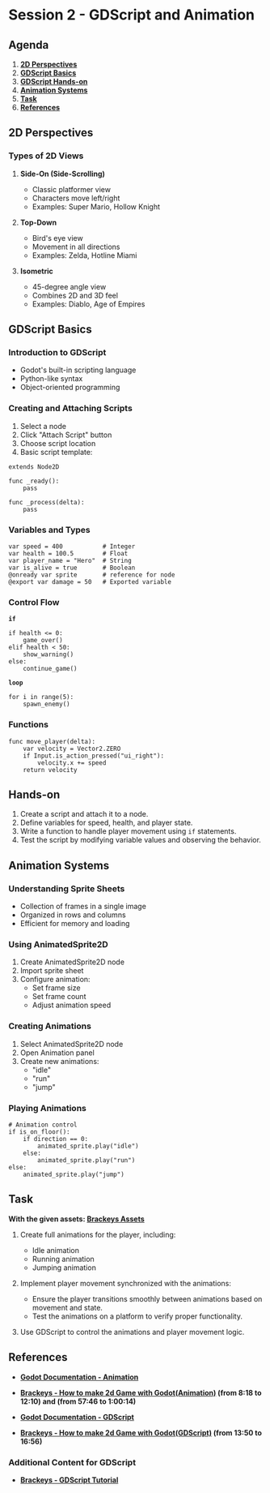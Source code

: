# Session 2 - GDScript and Animation

## Agenda

1. **[2D Perspectives](#2d-perspectives)**
2. **[GDScript Basics](#gdscript-basics)**
3. **[GDScript Hands-on ](#hands-on)**
4. **[Animation Systems](#animation-systems)**
5. **[Task](#task)**
6. **[References](#references)**

## 2D Perspectives

### Types of 2D Views

1. **Side-On (Side-Scrolling)**

   - Classic platformer view
   - Characters move left/right
   - Examples: Super Mario, Hollow Knight

2. **Top-Down**

   - Bird's eye view
   - Movement in all directions
   - Examples: Zelda, Hotline Miami

3. **Isometric**
   - 45-degree angle view
   - Combines 2D and 3D feel
   - Examples: Diablo, Age of Empires

## GDScript Basics

### Introduction to GDScript

- Godot's built-in scripting language
- Python-like syntax
- Object-oriented programming

### Creating and Attaching Scripts

1. Select a node
2. Click "Attach Script" button
3. Choose script location
4. Basic script template:

```gdscript
extends Node2D

func _ready():
    pass

func _process(delta):
    pass
```

### Variables and Types

```gdscript
var speed = 400           # Integer
var health = 100.5        # Float
var player_name = "Hero"  # String
var is_alive = true       # Boolean
@onready var sprite       # reference for node
@export var damage = 50   # Exported variable
```

### Control Flow

**`if`**

```gdscript
if health <= 0:
    game_over()
elif health < 50:
    show_warning()
else:
    continue_game()
```

**`loop`**

```gdscript
for i in range(5):
    spawn_enemy()
```

### Functions

```gdscript
func move_player(delta):
    var velocity = Vector2.ZERO
    if Input.is_action_pressed("ui_right"):
        velocity.x += speed
    return velocity
```

## Hands-on

1. Create a script and attach it to a node.
2. Define variables for speed, health, and player state.
3. Write a function to handle player movement using `if` statements.
4. Test the script by modifying variable values and observing the behavior.

## Animation Systems

### Understanding Sprite Sheets

- Collection of frames in a single image
- Organized in rows and columns
- Efficient for memory and loading

### Using AnimatedSprite2D

1. Create AnimatedSprite2D node
2. Import sprite sheet
3. Configure animation:
   - Set frame size
   - Set frame count
   - Adjust animation speed

### Creating Animations

1. Select AnimatedSprite2D node
2. Open Animation panel
3. Create new animations:
   - "idle"
   - "run"
   - "jump"

### Playing Animations

```gdscript
# Animation control
if is_on_floor():
    if direction == 0:
        animated_sprite.play("idle")
    else:
        animated_sprite.play("run")
else:
    animated_sprite.play("jump")
```

## Task

**With the given assets: [Brackeys Assets](https://brackeysgames.itch.io/brackeys-platformer-bundle)**

1. Create full animations for the player, including:

   - Idle animation
   - Running animation
   - Jumping animation

2. Implement player movement synchronized with the animations:

   - Ensure the player transitions smoothly between animations based on movement and state.
   - Test the animations on a platform to verify proper functionality.

3. Use GDScript to control the animations and player movement logic.

## References

- **[Godot Documentation - Animation](https://docs.godotengine.org/en/stable/tutorials/animation/)**
- **[Brackeys - How to make 2d Game with Godot(Animation)](https://youtu.be/LOhfqjmasi0?si=0M95npbsypR-ebCT&t=498) (from 8:18 to 12:10) and (from 57:46 to 1:00:14)**

- **[Godot Documentation - GDScript](https://docs.godotengine.org/en/stable/tutorials/scripting/gdscript/)**
- **[Brackeys - How to make 2d Game with Godot(GDScript)](https://youtu.be/LOhfqjmasi0?si=0M95npbsypR-ebCT&t=830) (from 13:50 to 16:56)**

### Additional Content for GDScript

- **[Brackeys - GDScript Tutorial](https://youtu.be/e1zJS31tr88?si=Eft-RAzQKiuT6OzA)**
